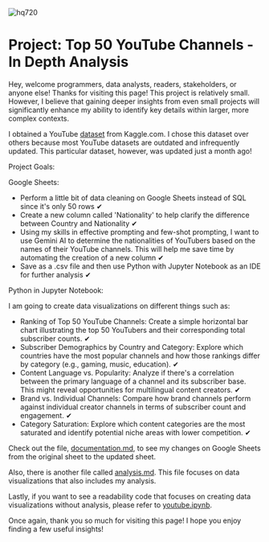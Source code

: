 ![hq720](https://github.com/user-attachments/assets/05f894fe-5028-4373-bdce-11eb1737bec3)

# Project: Top 50 YouTube Channels - In Depth Analysis

Hey, welcome programmers, data analysts, readers, stakeholders, or anyone else! Thanks for visiting this page! This project is relatively small. However, I believe that gaining deeper insights from even small projects will significantly enhance my ability to identify key details within larger, more complex contexts.

I obtained a YouTube [dataset](https://www.kaggle.com/datasets/rashminslnk/youtube-subscribers-data-2024) from Kaggle.com. I chose this dataset over others because most YouTube datasets are outdated and infrequently updated. This particular dataset, however, was updated just a month ago!

Project Goals:

Google Sheets:
- Perform a little bit of data cleaning on Google Sheets instead of SQL since it's only 50 rows ✔
- Create a new column called 'Nationality' to help clarify the difference between Country and Nationality ✔
- Using my skills in effective prompting and few-shot prompting, I want to use Gemini AI to determine the nationalities of YouTubers based on the names of their YouTube channels. This will help me save time by automating the creation of a new column ✔
- Save as a .csv file and then use Python with Jupyter Notebook as an IDE for further analysis ✔

Python in Jupyter Notebook:

I am going to create data visualizations on different things such as:

- Ranking of Top 50 YouTube Channels: Create a simple horizontal bar chart illustrating the top 50 YouTubers and their corresponding total subscriber counts. ✔
- Subscriber Demographics by Country and Category: Explore which countries have the most popular channels and how those rankings differ by category (e.g., gaming, music, education). ✔
- Content Language vs. Popularity: Analyze if there's a correlation between the primary language of a channel and its subscriber base. This might reveal opportunities for multilingual content creators. ✔
- Brand vs. Individual Channels: Compare how brand channels perform against individual creator channels in terms of subscriber count and engagement. ✔
- Category Saturation: Explore which content categories are the most saturated and identify potential niche areas with lower competition. ✔

Check out the file, [documentation.md](https://github.com/erickarambulo/youtube/blob/main/documentation.md), to see my changes on Google Sheets from the original sheet to the updated sheet.

Also, there is another file called [analysis.md](https://github.com/erickarambulo/youtube/blob/main/analysis.md). This file focuses on data visualizations that also includes my analysis.

Lastly, if you want to see a readability code that focuses on creating data visualizations without analysis, please refer to [youtube.ipynb](https://github.com/erickarambulo/youtube/blob/main/youtube.ipynb).

Once again, thank you so much for visiting this page! I hope you enjoy finding a few useful insights!
